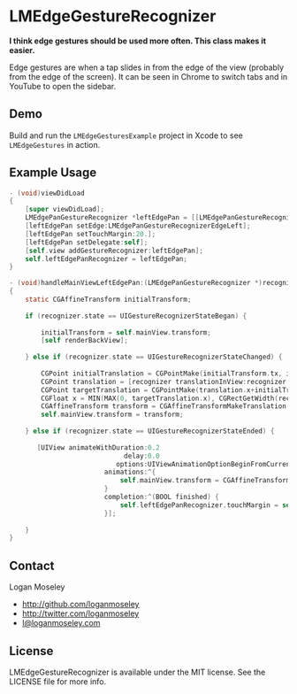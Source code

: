# LMEdgeGestureRecognizer

**I think edge gestures should be used more often. This class makes it easier.**

Edge gestures are when a tap slides in from the edge of the view (probably from the edge of the screen). It can be seen in Chrome to switch tabs and in YouTube to open the sidebar.

## Demo

Build and run the `LMEdgeGesturesExample` project in Xcode to see `LMEdgeGestures` in action.

## Example Usage

``` objective-c
- (void)viewDidLoad
{
    [super viewDidLoad];
    LMEdgePanGestureRecognizer *leftEdgePan = [[LMEdgePanGestureRecognizer alloc] initWithTarget:self action:@selector(handleMainViewLeftEdgePan:)];
    [leftEdgePan setEdge:LMEdgePanGestureRecognizerEdgeLeft];
    [leftEdgePan setTouchMargin:20.];
    [leftEdgePan setDelegate:self];
    [self.view addGestureRecognizer:leftEdgePan];
    self.leftEdgePanRecognizer = leftEdgePan;
}

- (void)handleMainViewLeftEdgePan:(LMEdgePanGestureRecognizer *)recognizer
{    
    static CGAffineTransform initialTransform;
    
    if (recognizer.state == UIGestureRecognizerStateBegan) {
        
        initialTransform = self.mainView.transform;
        [self renderBackView];
        
    } else if (recognizer.state == UIGestureRecognizerStateChanged) {
        
        CGPoint initialTranslation = CGPointMake(initialTransform.tx, initialTransform.ty);
        CGPoint translation = [recognizer translationInView:recognizer.view];
        CGPoint targetTranslation = CGPointMake(translation.x+initialTranslation.x, translation.y+initialTranslation.y);
        CGFloat x = MIN(MAX(0, targetTranslation.x), CGRectGetWidth(recognizer.view.frame)-5);
        CGAffineTransform transform = CGAffineTransformMakeTranslation(x, 0);
        self.mainView.transform = transform;
        
    } else if (recognizer.state == UIGestureRecognizerStateEnded) {
        
       [UIView animateWithDuration:0.2
                             delay:0.0
                           options:UIViewAnimationOptionBeginFromCurrentState
                        animations:^{
                            self.mainView.transform = CGAffineTransformIdentity;
                        }
                        completion:^(BOOL finished) {
                            self.leftEdgePanRecognizer.touchMargin = self.mainView.transform.tx + kLeftPanTouchMargin;
                        }];
        
    }
}
```

## Contact

Logan Moseley

- http://github.com/loganmoseley
- http://twitter.com/loganmoseley
- l@loganmoseley.com

## License

LMEdgeGestureRecognizer is available under the MIT license. See the LICENSE file for more info.
